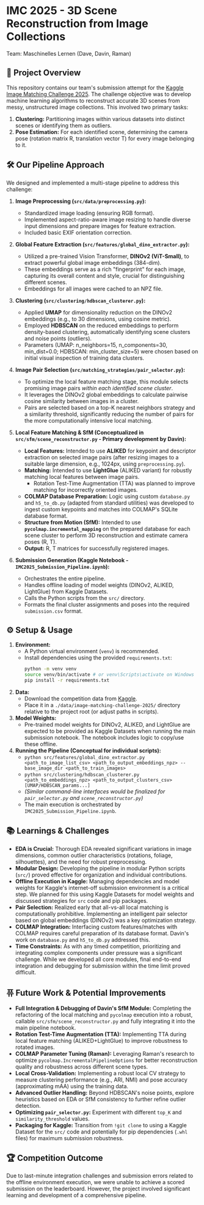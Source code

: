 # IMC 2025 - 3D Scene Reconstruction from Image Collections
Team: Maschinelles Lernen (Dave, Davin, Raman)

## 🚀 Project Overview

This repository contains our team's submission attempt for the [Kaggle Image Matching Challenge 2025](https://www.kaggle.com/competitions/image-matching-challenge-2025). The challenge objective was to develop machine learning algorithms to reconstruct accurate 3D scenes from messy, unstructured image collections. This involved two primary tasks:
1.  **Clustering:** Partitioning images within various datasets into distinct scenes or identifying them as outliers.
2.  **Pose Estimation:** For each identified scene, determining the camera pose (rotation matrix R, translation vector T) for every image belonging to it.

## 🛠️ Our Pipeline Approach

We designed and implemented a multi-stage pipeline to address this challenge:

1.  **Image Preprocessing (`src/data/preprocessing.py`):**
    *   Standardized image loading (ensuring RGB format).
    *   Implemented aspect-ratio-aware image resizing to handle diverse input dimensions and prepare images for feature extraction.
    *   Included basic EXIF orientation correction.

2.  **Global Feature Extraction (`src/features/global_dino_extractor.py`):**
    *   Utilized a pre-trained Vision Transformer, **DINOv2 (ViT-Small)**, to extract powerful global image embeddings (384-dim).
    *   These embeddings serve as a rich "fingerprint" for each image, capturing its overall content and style, crucial for distinguishing different scenes.
    *   Embeddings for all images were cached to an NPZ file.

3.  **Clustering (`src/clustering/hdbscan_clusterer.py`):**
    *   Applied **UMAP** for dimensionality reduction on the DINOv2 embeddings (e.g., to 30 dimensions, using cosine metric).
    *   Employed **HDBSCAN** on the reduced embeddings to perform density-based clustering, automatically identifying scene clusters and noise points (outliers).
    *   Parameters (UMAP: n_neighbors=15, n_components=30, min_dist=0.0; HDBSCAN: min_cluster_size=5) were chosen based on initial visual inspection of training data clusters.

4.  **Image Pair Selection (`src/matching_strategies/pair_selector.py`):**
    *   To optimize the local feature matching stage, this module selects promising image pairs *within each identified scene cluster*.
    *   It leverages the DINOv2 global embeddings to calculate pairwise cosine similarity between images in a cluster.
    *   Pairs are selected based on a top-K nearest neighbors strategy and a similarity threshold, significantly reducing the number of pairs for the more computationally intensive local matching.

5.  **Local Feature Matching & SfM (Conceptualized in `src/sfm/scene_reconstructor.py` - Primary development by Davin):**
    *   **Local Features:** Intended to use **ALIKED** for keypoint and descriptor extraction on selected image pairs (after resizing images to a suitable large dimension, e.g., 1024px, using `preprocessing.py`).
    *   **Matching:** Intended to use **LightGlue** (ALIKED variant) for robustly matching local features between image pairs.
        *   Rotation Test-Time Augmentation (TTA) was planned to improve matching for incorrectly oriented images.
    *   **COLMAP Database Preparation:** Logic using custom `database.py` and `h5_to_db.py` (adapted from standard utilities) was developed to ingest custom keypoints and matches into COLMAP's SQLite database format.
    *   **Structure from Motion (SfM):** Intended to use **`pycolmap.incremental_mapping`** on the prepared database for each scene cluster to perform 3D reconstruction and estimate camera poses (R, T).
    *   **Output:** R, T matrices for successfully registered images.

6.  **Submission Generation (Kaggle Notebook - `IMC2025_Submission_Pipeline.ipynb`):**
    *   Orchestrates the entire pipeline.
    *   Handles offline loading of model weights (DINOv2, ALIKED, LightGlue) from Kaggle Datasets.
    *   Calls the Python scripts from the `src/` directory.
    *   Formats the final cluster assignments and poses into the required `submission.csv` format.

## ⚙️ Setup & Usage

1.  **Environment:**
    *   A Python virtual environment (`venv`) is recommended.
    *   Install dependencies using the provided `requirements.txt`:
        ```bash
        python -m venv venv
        source venv/bin/activate # or venv\Scripts\activate on Windows
        pip install -r requirements.txt
        ```
2.  **Data:**
    *   Download the competition data from [Kaggle](https://www.kaggle.com/competitions/image-matching-challenge-2025/data).
    *   Place it in a `./data/image-matching-challenge-2025/` directory relative to the project root (or adjust paths in scripts).
3.  **Model Weights:**
    *   Pre-trained model weights for DINOv2, ALIKED, and LightGlue are expected to be provided as Kaggle Datasets when running the main submission notebook. The notebook includes logic to copy/use these offline.
4.  **Running the Pipeline (Conceptual for individual scripts):**
    *   `python src/features/global_dino_extractor.py <path_to_image_list_csv> <path_to_output_embeddings_npz> --base_image_dir <path_to_train_images>`
    *   `python src/clustering/hdbscan_clusterer.py <path_to_embeddings_npz> <path_to_output_clusters_csv> [UMAP/HDBSCAN_params...]`
    *   *(Similar command-line interfaces would be finalized for `pair_selector.py` and `scene_reconstructor.py`)*
    *   The main execution is orchestrated by `IMC2025_Submission_Pipeline.ipynb`.

## 📚 Learnings & Challenges

*   **EDA is Crucial:** Thorough EDA revealed significant variations in image dimensions, common outlier characteristics (rotations, foliage, silhouettes), and the need for robust preprocessing.
*   **Modular Design:** Developing the pipeline in modular Python scripts (`src/`) proved effective for organization and individual contributions.
*   **Offline Execution in Kaggle:** Managing dependencies and model weights for Kaggle's internet-off submission environment is a critical step. We planned for this using Kaggle Datasets for model weights and discussed strategies for `src` code and pip packages.
*   **Pair Selection:** Realized early that all-vs-all local matching is computationally prohibitive. Implementing an intelligent pair selector based on global embeddings (DINOv2) was a key optimization strategy.
*   **COLMAP Integration:** Interfacing custom features/matches with COLMAP requires careful preparation of its database format. Davin's work on `database.py` and `h5_to_db.py` addressed this.
*   **Time Constraints:** As with any timed competition, prioritizing and integrating complex components under pressure was a significant challenge. While we developed all core modules, final end-to-end integration and debugging for submission within the time limit proved difficult.

## 퓨 Future Work & Potential Improvements

*   **Full Integration & Debugging of Davin's SfM Module:** Completing the refactoring of the local matching and `pycolmap` execution into a robust, callable `src/sfm/scene_reconstructor.py` and fully integrating it into the main pipeline notebook.
*   **Rotation Test-Time Augmentation (TTA):** Implementing TTA during local feature matching (ALIKED+LightGlue) to improve robustness to rotated images.
*   **COLMAP Parameter Tuning (Raman):** Leveraging Raman's research to optimize `pycolmap.IncrementalPipelineOptions` for better reconstruction quality and robustness across different scene types.
*   **Local Cross-Validation:** Implementing a robust local CV strategy to measure clustering performance (e.g., ARI, NMI) and pose accuracy (approximating mAA) using the training data.
*   **Advanced Outlier Handling:** Beyond HDBSCAN's noise points, explore heuristics based on EDA or SfM consistency to further refine outlier detection.
*   **Optimizing `pair_selector.py`:** Experiment with different `top_K` and `similarity_threshold` values.
*   **Packaging for Kaggle:** Transition from `!git clone` to using a Kaggle Dataset for the `src/` code and potentially for pip dependencies (`.whl` files) for maximum submission robustness.

## 🏆 Competition Outcome

Due to last-minute integration challenges and submission errors related to the offline environment execution, we were unable to achieve a scored submission on the leaderboard. However, the project involved significant learning and development of a comprehensive pipeline.
